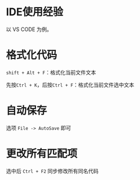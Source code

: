 # IDE使用经验

以 VS CODE 为例。

# 格式化代码

`shift + Alt + F`：格式化当前文件文本

先按`Ctrl + K`，后按`Ctrl + F`：格式化当前文件选中文本

# 自动保存 

选项 `File -> AutoSave` 即可

# 更改所有匹配项

选中后 `Ctrl + F2` 同步修改所有同名代码

